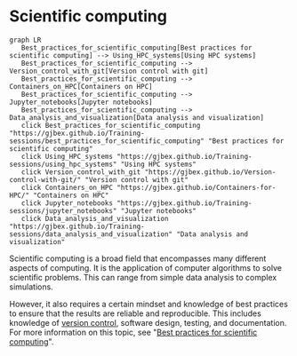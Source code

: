 # Scientific computing

```mermaid
graph LR
   Best_practices_for_scientific_computing[Best practices for scientific computing] --> Using_HPC_systems[Using HPC systems]
   Best_practices_for_scientific_computing --> Version_control_with_git[Version control with git]
   Best_practices_for_scientific_computing --> Containers_on_HPC[Containers on HPC]
   Best_practices_for_scientific_computing --> Jupyter_notebooks[Jupyter notebooks]
   Best_practices_for_scientific_computing --> Data_analysis_and_visualization[Data analysis and visualization]
   click Best_practices_for_scientific_computing "https://gjbex.github.io/Training-sessions/best_practices_for_scientific_computing" "Best practices for scientific computing"
   click Using_HPC_systems "https://gjbex.github.io/Training-sessions/using_hpc_systems" "Using HPC systems"
   click Version_control_with_git "https://gjbex.github.io/Version-control-with-git/" "Version control with git"
   click Containers_on_HPC "https://gjbex.github.io/Containers-for-HPC/" "Containers on HPC"
   click Jupyter_notebooks "https://gjbex.github.io/Training-sessions/jupyter_notebooks" "Jupyter notebooks"
   click Data_analysis_and_visualization "https://gjbex.github.io/Training-sessions/data_analysis_and_visualization" "Data analysis and visualization"
```

Scientific computing is a broad field that encompasses many different aspects of
computing.  It is the application of computer algorithms to solve scientific
problems.  This can range from simple data analysis to complex simulations.

However, it also requires a certain mindset and knowledge of best practices to
ensure that the results are reliable and reproducible.  This includes knowledge
of [version control](https://gjbex.github.io/Version-control-with-git),
software design, testing, and documentation.  For more information on this
topic, see "[Best practices for scientific
computing](best_practices_for_scientific_computing.md)".
